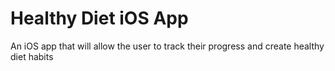 # Healthy Diet iOS App

An iOS app that will allow the user to track their progress and create healthy diet habits
